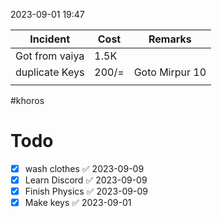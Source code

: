 2023-09-01 19:47

| Incident       | Cost  | Remarks |
| -------------- | ----- | ------- |
| Got from vaiya | 1.5K  |         |
| duplicate Keys | 200/= |  Goto Mirpur 10       |
|                |       |         |

#khoros 

# Todo
- [x] wash clothes ✅ 2023-09-09
- [x] Learn Discord ✅ 2023-09-09
- [x] Finish Physics ✅ 2023-09-09
- [x] Make keys ✅ 2023-09-01